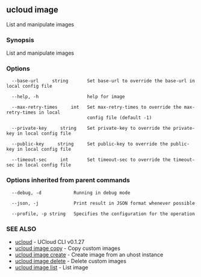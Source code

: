 

## ucloud image

List and manipulate images

### Synopsis

List and manipulate images

### Options

```
  --base-url     string       Set base-url to override the base-url in local config file 

  --help, -h                  help for image 

  --max-retry-times     int   Set max-retry-times to override the max-retry-times in local
                              config file (default -1) 

  --private-key     string    Set private-key to override the private-key in local config file 

  --public-key     string     Set public-key to override the public-key in local config file 

  --timeout-sec     int       Set timeout-sec to override the timeout-sec in local config file 

```

### Options inherited from parent commands

```
  --debug, -d            Running in debug mode 

  --json, -j             Print result in JSON format whenever possible 

  --profile, -p string   Specifies the configuration for the operation 

```

### SEE ALSO

* [ucloud](developer/cli/cmd/ucloud)	 - UCloud CLI v0.1.27
* [ucloud image copy](developer/cli/cmd/ucloud/image/copy)	 - Copy custom images
* [ucloud image create](developer/cli/cmd/ucloud/image/create)	 - Create image from an uhost instance
* [ucloud image delete](developer/cli/cmd/ucloud/image/delete)	 - Delete custom images
* [ucloud image list](developer/cli/cmd/ucloud/image/list)	 - List image

